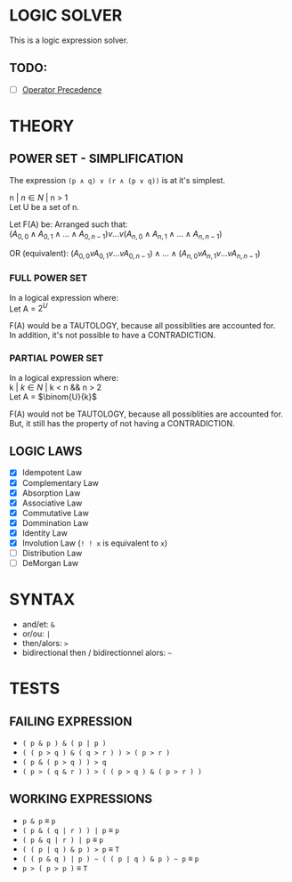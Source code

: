 # LOGIC SOLVER
This is a logic expression solver.

## TODO:
- [ ] [Operator Precedence](http://logic.stanford.edu/intrologic/dictionary/operator_precedence.html)

# THEORY
## POWER SET - SIMPLIFICATION
The expression `(p ∧ q) ∨ (r ∧ (p ∨ q))` is at it's simplest.

n | $n \in{N}$ | n > 1  
Let U be a set of n.

Let F(A) be:
Arranged such that:  
$(A_{0,0} ∧ A_{0,1} ∧ ... ∧ A_{0,n-1}) v ... v (A_{n,0} ∧ A_{n,1} ∧ ... ∧ A_{n,n-1})$  

OR (equivalent):
$(A_{0,0} v A_{0,1} v ... v A_{0,n-1}) ∧ ... ∧ (A_{n,0} v A_{n,1} v ... v A_{n,n-1})$  

### FULL POWER SET
In a logical expression where:  
Let A = $2^{U}$  

F(A) would be a TAUTOLOGY, because all possiblities are accounted for.  
In addition, it's not possible to have a CONTRADICTION.  

### PARTIAL POWER SET
In a logical expression where:  
k | $k \in{N}$ | k < n && n > 2  
Let A = $\binom{U}{k}$  

F(A) would not be TAUTOLOGY, because all possiblities are accounted for.  
But, it still has the property of not having a CONTRADICTION.  

## LOGIC LAWS
- [x] Idempotent Law
- [x] Complementary Law
- [x] Absorption Law
- [x] Associative Law
- [x] Commutative Law
- [x] Dommination Law
- [x] Identity Law
- [x] Involution Law (`! ! x` is equivalent to `x`)
- [ ] Distribution Law
- [ ] DeMorgan Law

# SYNTAX
- and/et: `&`
- or/ou: `|`
- then/alors: `>`
- bidirectional then / bidirectionnel alors: `~`

# TESTS
## FAILING EXPRESSION
- `( p & p ) & ( p | p )`
- `( ( p > q ) & ( q > r ) ) > ( p > r )`
- `( p & ( p > q ) ) > q`
- `( p > ( q & r ) ) > ( ( p > q ) & ( p > r ) )`
## WORKING EXPRESSIONS
- `p & p` ≡ `p`
- `( p & ( q | r ) ) | p` ≡ `p`
- `( p & q | r ) | p` ≡ `p`
- `( ( p | q ) & p ) > p` ≡ `T` 
- `( ( p & q ) | p ) ~ ( ( p | q ) & p ) ~ p` ≡ `p`
- `p > ( p > p )` ≡ `T`
